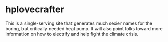 # hplovecrafter
This is a single-serving site that generates much sexier names for the boring, but critically needed heat pump. 
It will also point folks toward more information on how to electrify and help fight the climate crisis.
